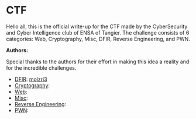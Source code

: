 # CTF

Hello all, this is the official write-up for the CTF made by the CyberSecurity and Cyber Intelligence club of ENSA of Tangier. The challenge consists of 6 categories: Web, Cryptography, Misc, DFIR, Reverse Engineering, and PWN.

**Authors:**

Special thanks to the authors for their effort in making this idea a reality and for the incredible challenges.

- [DFIR](./DFIR):                  [molzri3](https://github.com/molzri3)
- [Cryptography](./Cryptography):
- [Web](./Web):
- [Misc](./Misc):
- [Reverse Engineering](./Reverse_Engineering):
- [PWN](./PWN):
